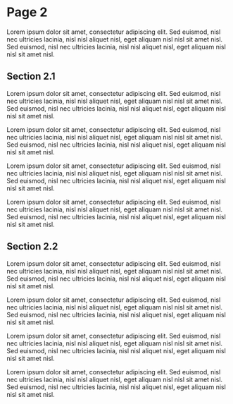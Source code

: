 
# Page 2

Lorem ipsum dolor sit amet, consectetur adipiscing elit. Sed euismod, nisl nec ultricies lacinia, nisl nisl aliquet nisl, eget aliquam nisl nisl sit amet nisl. Sed euismod, nisl nec ultricies lacinia, nisl nisl aliquet nisl, eget aliquam nisl nisl sit amet nisl.

## Section 2.1

Lorem ipsum dolor sit amet, consectetur adipiscing elit. Sed euismod, nisl nec ultricies lacinia, nisl nisl aliquet nisl, eget aliquam nisl nisl sit amet nisl. Sed euismod, nisl nec ultricies lacinia, nisl nisl aliquet nisl, eget aliquam nisl nisl sit amet nisl.

Lorem ipsum dolor sit amet, consectetur adipiscing elit. Sed euismod, nisl nec ultricies lacinia, nisl nisl aliquet nisl, eget aliquam nisl nisl sit amet nisl. Sed euismod, nisl nec ultricies lacinia, nisl nisl aliquet nisl, eget aliquam nisl nisl sit amet nisl.

Lorem ipsum dolor sit amet, consectetur adipiscing elit. Sed euismod, nisl nec ultricies lacinia, nisl nisl aliquet nisl, eget aliquam nisl nisl sit amet nisl. Sed euismod, nisl nec ultricies lacinia, nisl nisl aliquet nisl, eget aliquam nisl nisl sit amet nisl.

Lorem ipsum dolor sit amet, consectetur adipiscing elit. Sed euismod, nisl nec ultricies lacinia, nisl nisl aliquet nisl, eget aliquam nisl nisl sit amet nisl. Sed euismod, nisl nec ultricies lacinia, nisl nisl aliquet nisl, eget aliquam nisl nisl sit amet nisl.

## Section 2.2

Lorem ipsum dolor sit amet, consectetur adipiscing elit. Sed euismod, nisl nec ultricies lacinia, nisl nisl aliquet nisl, eget aliquam nisl nisl sit amet nisl. Sed euismod, nisl nec ultricies lacinia, nisl nisl aliquet nisl, eget aliquam nisl nisl sit amet nisl.

Lorem ipsum dolor sit amet, consectetur adipiscing elit. Sed euismod, nisl nec ultricies lacinia, nisl nisl aliquet nisl, eget aliquam nisl nisl sit amet nisl. Sed euismod, nisl nec ultricies lacinia, nisl nisl aliquet nisl, eget aliquam nisl nisl sit amet nisl.

Lorem ipsum dolor sit amet, consectetur adipiscing elit. Sed euismod, nisl nec ultricies lacinia, nisl nisl aliquet nisl, eget aliquam nisl nisl sit amet nisl. Sed euismod, nisl nec ultricies lacinia, nisl nisl aliquet nisl, eget aliquam nisl nisl sit amet nisl.

Lorem ipsum dolor sit amet, consectetur adipiscing elit. Sed euismod, nisl nec ultricies lacinia, nisl nisl aliquet nisl, eget aliquam nisl nisl sit amet nisl. Sed euismod, nisl nec ultricies lacinia, nisl nisl aliquet nisl, eget aliquam nisl nisl sit amet nisl.
